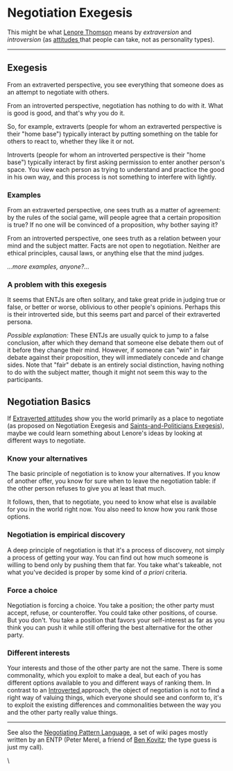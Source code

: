 # Negotiation Exegesis

This might be what [Lenore Thomson](../people-and-systems/lenore-thomson/) means by _extraversion_ and _introversion_ (as [attitudes ](../fundamentals/function-attitude/attitude.md)that people can take, not as personality types).

***

## Exegesis

From an extraverted perspective, you see everything that someone does as an attempt to negotiate with others.

From an introverted perspective, negotiation has nothing to do with it. What is good is good, and that's why you do it.

So, for example, extraverts (people for whom an extraverted perspective is their "home base") typically interact by putting something on the table for others to react to, whether they like it or not.

Introverts (people for whom an introverted perspective is their "home base") typically interact by first asking permission to enter another person's space. You view each person as trying to understand and practice the good in his own way, and this process is not something to interfere with lightly.

### Examples

From an extraverted perspective, one sees truth as a matter of agreement: by the rules of the social game, will people agree that a certain proposition is true? If no one will be convinced of a proposition, why bother saying it?

From an introverted perspective, one sees truth as a relation between your mind and the subject matter. Facts are not open to negotiation. Neither are ethical principles, causal laws, or anything else that the mind judges.

_...more examples, anyone?..._

### A problem with this exegesis

It seems that ENTJs are often solitary, and take great pride in judging true or false, or better or worse, oblivious to other people's opinions. Perhaps this is their introverted side, but this seems part and parcel of their extraverted persona.

_Possible explanation:_ These ENTJs are usually quick to jump to a false conclusion, after which they demand that someone else debate them out of it before they change their mind. However, if someone can "win" in fair debate against their proposition, they will immediately concede and change sides. Note that "fair" debate is an entirely social distinction, having nothing to do with the subject matter, though it might not seem this way to the participants.

## Negotiation Basics

If [Extraverted attitudes](../fundamentals/function-attitude/attitude.md) show you the world primarily as a place to negotiate (as proposed on Negotiation Exegesis and [Saints-and-Politicians Exegesis](saints-and-politicians.md)), maybe we could learn something about Lenore's ideas by looking at different ways to negotiate.

### Know your alternatives

The basic principle of negotiation is to know your alternatives. If you know of another offer, you know for sure when to leave the negotiation table: if the other person refuses to give you at least that much.

It follows, then, that to negotiate, you need to know what else is available for you in the world right now. You also need to know how you rank those options.

### Negotiation is empirical discovery

A deep principle of negotiation is that it's a process of discovery, not simply a process of getting your way. You can find out how much someone is willing to bend only by pushing them that far. You take what's takeable, not what you've decided is proper by some kind of _a priori_ criteria.

### Force a choice

Negotiation is forcing a choice. You take a position; the other party must accept, refuse, or counteroffer. You could take other positions, of course. But you don't. You take a position that favors your self-interest as far as you think you can push it while still offering the best alternative for the other party.

### Different interests

Your interests and those of the other party are not the same. There is some commonality, which you exploit to make a deal, but each of you has different options available to you and different ways of ranking them. In contrast to an [Introverted ](../fundamentals/function-attitude/attitude.md)approach, the object of negotiation is not to find a right way of valuing things, which everyone should see and conform to, it's to exploit the existing differences and commonalities between the way you and the other party really value things.

***

See also the [Negotiating Pattern Language](https://web.archive.org/web/20070330155752/http://www.c2.com/cgi/wiki?NegotiatingPatternLanguage), a set of wiki pages mostly written by an ENTP (Peter Merel, a friend of [Ben Kovitz](https://web.archive.org/web/20070330155752/http://greenlightwiki.com/lenore-exegesis/Ben_Kovitz); the type guess is just my call).

\
